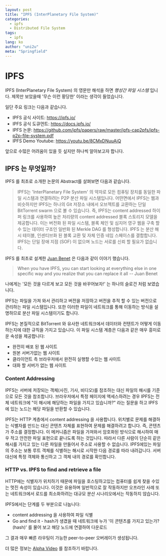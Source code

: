 ```yaml
---
layout: post
title: "IPFS (InterPlanetary File System)"
categories: 
  - ipfs
  - Distributed File System
tags:
  - ipfs
lang: ko
author: "uni2u"
meta: "Springfield"
---
```


# IPFS

IPFS (InterPlanetary File System) 의 영문만 해석을 하면 _행성간 파일 시스템_ 입니다. 제목만 보았을때 '무슨 이런 황당한' 이라는 생각이 들었습니다.

일단 주요 링크는 다음과 같습니다.

- IPFS 공식 사이트: <https://ipfs.io/>
- IPFS 공식 도큐먼트: <https://docs.ipfs.io/>
- IPFS 논문: <https://github.com/ipfs/papers/raw/master/ipfs-cap2pfs/ipfs-p2p-file-system.pdf>
- IPFS Demo Youtube: <https://youtu.be/8CMxDNuuAiQ>

앞으로 수많은 어려움이 있을 듯 싶지만 하나씩 알아보고자 합니다.

## IPFS 는 무엇일까?

IPFS 를 최초로 소개한 논문의 Abstract를 살펴보면 다음과 같습니다. 

> IPFS는 'InterPlanetary File System' 의 약자로 모든 컴퓨팅 장치를 동일한 파일 시스템과 연결하려는 P2P 분산 파일 시스템입니다. 어떤면에서 IPFS는 웹과 비슷하지만 IPFS는 하나의 Git 저장소 내에서 오브젝트를 교환하는 단일 BitTorrent swarm 으로 볼 수 있습니다. 즉, IPFS는 content addressed 하이퍼 링크를 사용하여 높은 처리량의 content addressed 블록 스토리지 모델을 제공합니다. 이는 버전화 된 파일 시스템, 블록 체인 및 심지어 영구 웹을 구축 할 수 있는 데이터 구조인 일반화 된 Merkle DAG 를 형성합니다. IPFS 는 분산 해시 테이블, 인센티브화 된 블록 교환 및 자체 인증 네임 스페이스를 결합합니다. IPFS는 단일 장애 지점 (SOF) 이 없으며 노드는 서로를 신뢰 할 필요가 없습니다.

IPFS 를 최초로 설계한 [Juan Benet](https://www.linkedin.com/in/jbenetcs/) 은 다음과 같이 이야기 했습니다.

> When you have IPFS, you can start looking at everything else in one specific way and you realize that you can replace it all -- Juan Benet

나에게는 '모든 것을 다르게 보고 모든 것을 바꾸어보자!' 는 하나의 슬로건 처럼 보였습니다.

IPFS는 파일을 가져 와서 관리하고 버전을 저장하고 버전을 추적 할 수 있는 버전으로 관리하는 파일 시스템입니다. 또한 이러한 파일이 네트워크를 통해 이동하는 방식을 설명하므로 분산 파일 시스템이기도 합니다.

IPFS는 본질적으로 BitTorrent 와 유사한 네트워크에서 데이터와 컨텐트가 어떻게 이동하는지에 대한 규칙을 가지고 있습니다. 이 파일 시스템 계층은 다음과 같은 매우 흥미로운 속성을 제공합니다:

- 완전히 배포 된 웹 사이트
- 원본 서버가없는 웹 사이트
- 클라이언트 측 브라우저에서 완전히 실행할 수있는 웹 사이트
- 대화 할 서버가 없는 웹 사이트

### Content Addressing

IPFS는 서버에 저장되는 객체(사진, 기사, 비디오)를 참조하는 대신 파일의 해시를 기준으로 모든 것을 참조합니다. 브라우저에서 특정 페이지에 액세스하려는 경우 IPFS는 전체 네트워크에 "이 해시에 해당하는 파일을 가지고 있습니까?" 라는 질문을 하고 IPFS에 있는 노드는 해당 파일을 반환할 수 있습니다.

IPFS는 HTTP 계층에서 content addressing 을 사용합니다. 위치별로 문제를 해결하는 식별자를 만드는 대신 콘텐츠 자체를 표현하여 문제를 해결하려고 합니다. 즉, 콘텐츠가 주소를 결정합니다. 이 메커니즘은 파일을 가져와서 암호화된 방식으로 해시하여 매우 작고 안전한 파일 표현으로 끝나도록 하는 것입니다. 따라서 다른 사람이 단순히 같은 해시를 가지고 있는 다른 파일을 만들어서 주소로 사용할 수 없습니다. IPFS에있는 파일의 주소는 보통 루트 객체를 식별하는 해시로 시작한 다음 경로를 따라 내려갑니다. 서버 대신에 특정 객체와 통신하고 그 객체 내의 경로를 확인합니다.

### HTTP vs. IPFS to find and retrieve a file

HTTP에는 식별자가 위치하기 때문에 파일을 호스팅하고있는 컴퓨터를 쉽게 찾을 수있는 멋진 속성이 있습니다. 이것은 유용하며 일반적으로 잘 작동하지만 오프라인 사례 또는 네트워크에서 로드를 최소화하려는 대규모 분산 시나리오에서는 작동하지 않습니다.

IPFS에서는 단계를 두 부분으로 나눕니다:

- content addressing 을 사용하여 파일 식별
- Go and find it - hash가 생겼을 때 네트워크에 누가 '이 콘텐츠를 가지고 있는가? (hash)' 를 물어 보고 해당 노드에 연결하여 다운로드

그 결과 매우 빠른 라우팅이 가능한 peer-to-peer 오버레이가 생성됩니다.

더 많은 정보는 [Alpha Video](https://www.youtube.com/watch?v=8CMxDNuuAiQ) 를 참조하기 바랍니다.

